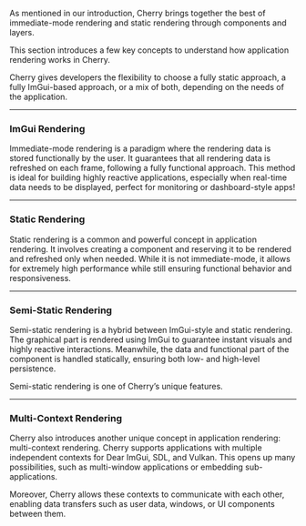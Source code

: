 As mentioned in our introduction, Cherry brings together the best of immediate-mode rendering and static rendering through components and layers.

This section introduces a few key concepts to understand how application rendering works in Cherry.

Cherry gives developers the flexibility to choose a fully static approach, a fully ImGui-based approach, or a mix of both, depending on the needs of the application.

---
### ImGui Rendering

Immediate-mode rendering is a paradigm where the rendering data is stored functionally by the user. It guarantees that all rendering data is refreshed on each frame, following a fully functional approach. This method is ideal for building highly reactive applications, especially when real-time data needs to be displayed, perfect for monitoring or dashboard-style apps!

---
### Static Rendering

Static rendering is a common and powerful concept in application rendering. It involves creating a component and reserving it to be rendered and refreshed only when needed. While it is not immediate-mode, it allows for extremely high performance while still ensuring functional behavior and responsiveness.

---
### Semi-Static Rendering

Semi-static rendering is a hybrid between ImGui-style and static rendering. The graphical part is rendered using ImGui to guarantee instant visuals and highly reactive interactions. Meanwhile, the data and functional part of the component is handled statically, ensuring both low- and high-level persistence.

<banner type="note">Semi-static rendering is one of Cherry’s unique features.</banner>

---

### Multi-Context Rendering
Cherry also introduces another unique concept in application rendering: multi-context rendering. Cherry supports applications with multiple independent contexts for Dear ImGui, SDL, and Vulkan. This opens up many possibilities, such as multi-window applications or embedding sub-applications.

Moreover, Cherry allows these contexts to communicate with each other, enabling data transfers such as user data, windows, or UI components between them.